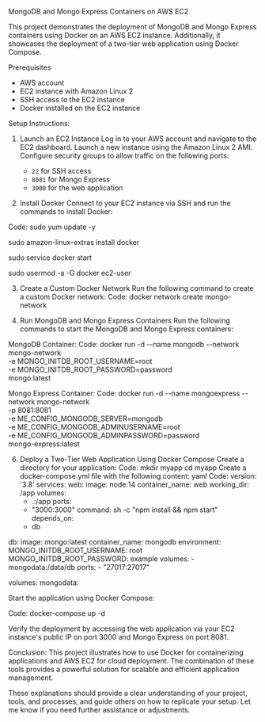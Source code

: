 MongoDB and Mongo Express Containers on AWS EC2

This project demonstrates the deployment of MongoDB and Mongo Express containers using Docker on an AWS EC2 instance. Additionally, it showcases the deployment of a two-tier web application using Docker Compose.

Prerequisites

- AWS account
- EC2 instance with Amazon Linux 2
- SSH access to the EC2 instance
- Docker installed on the EC2 instance

Setup Instructions:

1. Launch an EC2 Instance
Log in to your AWS account and navigate to the EC2 dashboard.
Launch a new instance using the Amazon Linux 2 AMI.
Configure security groups to allow traffic on the following ports:
   - `22` for SSH access
   - `8081` for Mongo Express
   - `3000` for the web application

2. Install Docker
Connect to your EC2 instance via SSH and run the commands to install Docker:

Code:
sudo yum update -y

sudo amazon-linux-extras install docker

sudo service docker start

sudo usermod -a -G docker ec2-user

3. Create a Custom Docker Network
Run the following command to create a custom Docker network:
Code:
docker network create mongo-network

4. Run MongoDB and Mongo Express Containers
Run the following commands to start the MongoDB and Mongo Express containers:

MongoDB Container:
Code:
docker run -d --name mongodb --network mongo-network \
-e MONGO_INITDB_ROOT_USERNAME=root \
-e MONGO_INITDB_ROOT_PASSWORD=password \
mongo:latest

Mongo Express Container:
Code:
docker run -d --name mongoexpress --network mongo-network \
-p 8081:8081 \
-e ME_CONFIG_MONGODB_SERVER=mongodb \
-e ME_CONFIG_MONGODB_ADMINUSERNAME=root \
-e ME_CONFIG_MONGODB_ADMINPASSWORD=password \
mongo-express:latest

6. Deploy a Two-Tier Web Application Using Docker Compose
Create a directory for your application:
Code:
mkdir myapp
cd myapp
Create a docker-compose.yml file with the following content:
yaml
Code:
version: '3.8'
services:
  web:
    image: node:14
    container_name: web
    working_dir: /app
    volumes:
      - .:/app
    ports:
      - "3000:3000"
    command: sh -c "npm install && npm start"
    depends_on:
      - db

  db:
    image: mongo:latest
    container_name: mongodb
    environment:
      MONGO_INITDB_ROOT_USERNAME: root
      MONGO_INITDB_ROOT_PASSWORD: example
    volumes:
      - mongodata:/data/db
    ports:
      - "27017:27017"

volumes:
  mongodata:

Start the application using Docker Compose:

Code:
docker-compose up -d

Verify the deployment by accessing the web application via your EC2 instance's public IP on port 3000 and Mongo Express on port 8081.

Conclusion:
This project illustrates how to use Docker for containerizing applications and AWS EC2 for cloud deployment. The combination of these tools provides a powerful solution for scalable and efficient application management.

These explanations should provide a clear understanding of your project, tools, and processes, and guide others on how to replicate your setup. Let me know if you need further assistance or adjustments.
